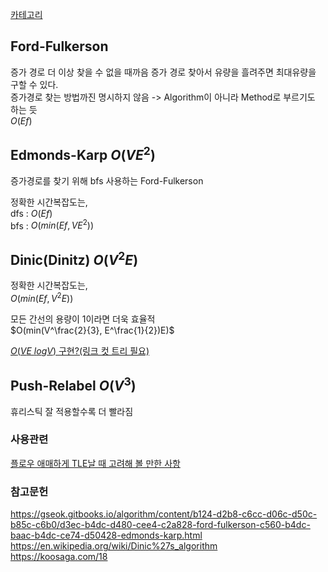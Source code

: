 [카테고리](/README.md)
## __Ford-Fulkerson__
증가 경로 더 이상 찾을 수 없을 때까음 증가 경로 찾아서 유량을 흘려주면 최대유량을 구할 수 있다.   
증가경로 찾는 방법까진 명시하지 않음 -> Algorithm이 아니라 Method로 부르기도 하는 듯   
$O(Ef)$

## __Edmonds-Karp__   $O(V E^2)$
증가경로를 찾기 위해 bfs 사용하는 Ford-Fulkerson   

정확한 시간복잡도는,   
dfs : $O(Ef)$   
bfs : $O(min(Ef, VE^2))$

## __Dinic(Dinitz)__ $O(V^2 E)$   

정확한 시간복잡도는,   
$O(min(Ef, V^2 E))$   

모든 간선의 용량이 1이라면 더욱 효율적   
$O(min(V^\frac{2}{3}, E^\frac{1}{2})E)$   


[$O(VE~logV)$ 구현?(링크 컷 트리 필요)](https://imeimi.tistory.com/36)   

## __Push-Relabel__ $O(V^3)$
휴리스틱 잘 적용할수록 더 빨라짐   
<!-- [메시라이브](https://www.acmicpc.net/problem/21731)    -->


### 사용관련
[플로우 애매하게 TLE날 때 고려해 볼 만한 사항](https://www.acmicpc.net/board/view/7649)

### 참고문헌
https://gseok.gitbooks.io/algorithm/content/b124-d2b8-c6cc-d06c-d50c-b85c-c6b0/d3ec-b4dc-d480-cee4-c2a828-ford-fulkerson-c560-b4dc-baac-b4dc-ce74-d50428-edmonds-karp.html   
https://en.wikipedia.org/wiki/Dinic%27s_algorithm   
https://koosaga.com/18